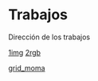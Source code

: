 # Trabajos
Dirección de los trabajos

[1img](https://helsinki95.github.io/1img/)
[2rgb](https://helsinki95.github.io/2rgb/)

[grid_moma](https://helsinki95.github.io/moma_galeria/)
